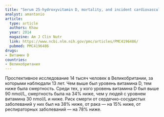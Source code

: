 ```yaml
---
title: "Serum 25-hydroxyvitamin D, mortality, and incident cardiovascular disease, respiratory disease, cancers, and fractures: a 13-y prospective population study"
analyst: amantonio
article:
  type: article
  authors: Khaw
  year: 2014
  magazine: Am J Clin Nutr
  link: https://www.ncbi.nlm.nih.gov/pmc/articles/PMC4196486/
  pubmed: PMC4196486
drugs:
- Витамин D
countries:
- Великобритания
---
```


Проспективное исследование 14 тысяч человек в Великобритании, за которыми наблюдали 13 лет.
Чем выше был уровень витамина D, тем ниже была смертность. Среди тех, у кого уровень витамина D был выше 90 nmol/L, смертность была на 34% ниже, чем у людей с уровнем витамина 30 nmol/L и ниже. Риск смерти от сердечно-сосудистых заболеваний у них был на 38% ниже, от рака — на 15% ниже, от респираторных заболеваний — на 78% ниже.
